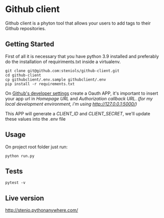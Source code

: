 
# Github client

Github client is a phyton tool that allows your users to add tags to their Github repositories.

## Getting Started

First of all it is necessary that you have python 3.9 installed and preferably do the installation of requiriments.txt inside a virtualenv.

```
git clone git@github.com:steniols/github-client.git
cd github-client
cp githubclient/.env.sample githubclient/.env
pip install -r requirements.txt
```

On [Github's developer settings](https://github.com/settings/developers) create a Oauth APP, it's important to insert your app url in *Homepage URL* and *Authorization callback URL*.
*(for my local development environment, i'm using http://127.0.0.1:5000/)*

This APP will generate a *CLIENT_ID* and *CLIENT_SECRET*, we'll update these values into the .env file

## Usage

On project root folder just run:

```
python run.py
```

## Tests

```
pytest -v
```

## Live version

http://stenio.pythonanywhere.com/
